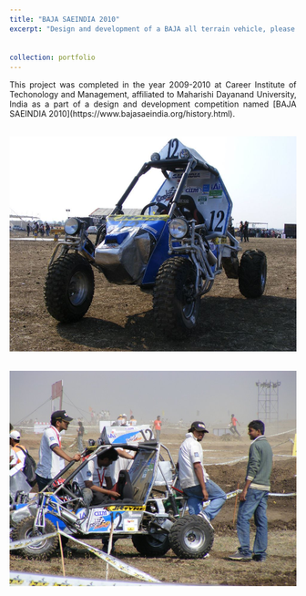 ```yaml
---
title: "BAJA SAEINDIA 2010"
excerpt: "Design and development of a BAJA all terrain vehicle, please click [here](https://kumarrt.github.io/portfolio/BAJA2010/) for more details."


collection: portfolio
---
```


<div style="text-align: justify"> This project was completed in the year 2009-2010 at Career Institute of Techonology and Management, affiliated to Maharishi Dayanand University, India as a part of a design and development competition named [BAJA SAEINDIA 2010](https://www.bajasaeindia.org/history.html). 
 </div>



<br/><img src='/images/BAJA ATV.jpg'>

<br/><img src='/images/BAJA ATV 2.jpg'>
